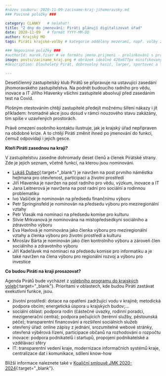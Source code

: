 ```yaml
---
#název souboru: 2020-11-09-zaciname-kraj-jihomoravsky.md
### Povinné položky ###

category: CLANKY   # nešahat!
title: "2 dny do jmenování: Piráti plánují digitalizovat úřad"
date: 2020-11-09   # formát YYYY-MM-DD
author: Krajský MO
tags: Piráti krajské-volby # kategorie odděleny mezerami, např. volby zemědělství životní-prostředí piráti (viz https://jihomoravsky.pirati.cz/tags/)

### Nepovinné položky ###
#authorId: marek.fiser # ve formátu jmeno.prijmeni - prolinkování s profilem přes uid
image: posts/zaciname_kraj.png # obrázek ideálně 420x677px minifikovaný přes https://tinypng.com/
#description: Dlouholetý Pirát, dobrovolný hasič, larper, sportovec a fanda 3D tisku stojí v čele jihomoravské pirátské kandidátky. S čím vede Piráty na kraj?

---
```


Desetičlenný zastupitelský klub Pirátů se připravuje na ustavující zasedání jihomoravského zastupitelstva. Na podnět budoucího radního pro vědu, inovace a IT Jiřího Hlavenky všichni zastupitelé absolvují před zasedáním test na Covid.

Plošným otestováním chtějí zastupitelé předejít možnému šíření nákazy i jít příkladem: hromadné akce jsou dosud v rámci nouzového stavu zakázány, tím spíše v uzavřených prostorách.

Právě omezení osobního kontaktu ilustruje, jak je krajský úřad nepřipraven na obdobné krize. A to chtějí Piráti změnit ihned po jmenování do funkcí, čemuž odpovídají i jejich gesce.

**Kteří Piráti zasednou na kraji?**

V zastupitelstvu zasedne dohromady deset členů a členek Pirátské strany. Zde je jejich seznam, včetně funkcí, na kterou jsou nominováni.

- [Lukáš Dubec](https://jihomoravsky.pirati.cz/lide/lukas-dubec/){:target="_blank"} je navržen na post prvního náměstka hejtmana pro otevřenost, participaci a životní prostředí
- Jiří Hlavenka je navržen na post radního pro vědu, výzkum, inovace a IT
- Jana Leitnerová je navržena na post radní pro sociální a rodinnou problematiku
- Ivo Vašíček je nominován na předsedu finančnímu výboru
- Petr Springinsfeld je nominován na předsedu výboru pro meziregionální vztahy
- Petr Vlasák má nominaci na předsedu komise pro kulturu
- Silvie Mrkvanová je nominována na místopředsedkyni sociálního a zdravotního výboru
- Eva Havlová je nominována jako členka výboru pro meziregionální vztahy a členka výboru pro životní prostředí a kulturu
- Miroslav Bárta je nominován jako člen kontrolního výboru a zároveň člen sociálního a zdravotního výboru
- Jiří Kadeřávek má nominaci na předsedu komise pro informatiku a je také navržen na člena výboru pro regionální rozvoj a výboru pro investice

**Co budou Piráti na kraji prosazovat?**

Agenda Pirátů bude vycházet z [volebního programu do krajských voleb](https://jihomoravsky.pirati.cz/program/){:target="_blank"}. Prioritami v oblastech, kde budou Piráti zastávat exekutivní funkce, jsou.

- životní prostředí: dotace na opatření zadržující vodu v krajině; metodická podpora obcím; energetická úspora u krajských budov;...
- sociální oblast: podpora rodin (částečné úvazky, rodinní poradci, mezigenerační centra); podpora pečujících (terénní služby, pěstounská péče); transparentní financování a rozšíření sociálních služeb
- otevřený úřad: online zápisy z jednání, srozumitelné webové stránky, otevřená výběrová řízení, participace občanů na rozhodování o rozpočtu
- inovace: podpora podnikatelů i startupů, propojení podnikatelské a vzdělávací sféry
- IT: transparentní vedení kraje, modernizace informačních systémů kraje, centralizace dat i komunikace, sdílení know-how

Bližší informace naleznete také v [Koaliční smlouvě JMK 2020-2024](https://a.pirati.cz/jihomoravsky/pdf/Priloha_1_koalicni_smlouva_ZJmK_2020.pdf){:target="_blank"}.

